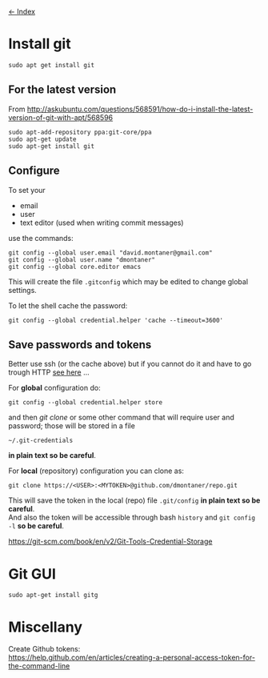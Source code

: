[<- Index](000_index.md)

Install git
================================================================================

    sudo apt get install git


For the latest version
----------------------

From http://askubuntu.com/questions/568591/how-do-i-install-the-latest-version-of-git-with-apt/568596

```
sudo apt-add-repository ppa:git-core/ppa
sudo apt-get update
sudo apt-get install git
```

Configure
--------------------------------------------------------------------------------

To set your

- email
- user
- text editor (used when writing commit messages)

use the commands: 

    git config --global user.email "david.montaner@gmail.com"
    git config --global user.name "dmontaner"
    git config --global core.editor emacs

This will create the file `.gitconfig` which may be edited to change global settings.

To let the shell cache the password:

    git config --global credential.helper 'cache --timeout=3600'


Save passwords and tokens
--------------------------------------------------------------------------------

Better use ssh (or the cache above) but if you cannot do it and have to go trough HTTP
[see here](https://stackoverflow.com/questions/35942754/how-to-save-username-and-password-in-git)
...

For __global__ configuration do:

    git config --global credential.helper store

and then _git clone_ or some other command that will require user and password;
those will be stored in a file

    ~/.git-credentials

__in plain text so be careful__.

For __local__ (repository) configuration you can clone as:

    git clone https://<USER>:<MYTOKEN>@github.com/dmontaner/repo.git

This will save the token in the local (repo) file `.git/config` __in plain text so be careful__.  
And also the token will be accessible through bash `history`
and `git config -l` __so be careful__.


<https://git-scm.com/book/en/v2/Git-Tools-Credential-Storage>




Git GUI
================================================================================

    sudo apt-get install gitg


Miscellany
================================================================================

Create Github tokens:  
<https://help.github.com/en/articles/creating-a-personal-access-token-for-the-command-line>
